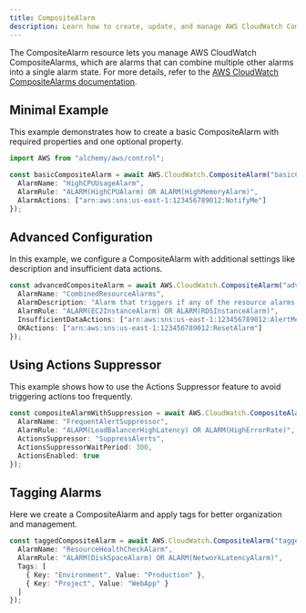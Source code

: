 ```yaml
---
title: CompositeAlarm
description: Learn how to create, update, and manage AWS CloudWatch CompositeAlarms using Alchemy Cloud Control.
---
```



The CompositeAlarm resource lets you manage AWS CloudWatch CompositeAlarms, which are alarms that can combine multiple other alarms into a single alarm state. For more details, refer to the [AWS CloudWatch CompositeAlarms documentation](https://docs.aws.amazon.com/cloudwatch/latest/userguide/).

## Minimal Example

This example demonstrates how to create a basic CompositeAlarm with required properties and one optional property.

```ts
import AWS from "alchemy/aws/control";

const basicCompositeAlarm = await AWS.CloudWatch.CompositeAlarm("basicCompositeAlarm", {
  AlarmName: "HighCPUUsageAlarm",
  AlarmRule: "ALARM(HighCPUAlarm) OR ALARM(HighMemoryAlarm)",
  AlarmActions: ["arn:aws:sns:us-east-1:123456789012:NotifyMe"]
});
```

## Advanced Configuration

In this example, we configure a CompositeAlarm with additional settings like description and insufficient data actions.

```ts
const advancedCompositeAlarm = await AWS.CloudWatch.CompositeAlarm("advancedCompositeAlarm", {
  AlarmName: "CombinedResourceAlarms",
  AlarmDescription: "Alarm that triggers if any of the resource alarms are in ALARM state.",
  AlarmRule: "ALARM(EC2InstanceAlarm) OR ALARM(RDSInstanceAlarm)",
  InsufficientDataActions: ["arn:aws:sns:us-east-1:123456789012:AlertMe"],
  OKActions: ["arn:aws:sns:us-east-1:123456789012:ResetAlarm"]
});
```

## Using Actions Suppressor

This example shows how to use the Actions Suppressor feature to avoid triggering actions too frequently.

```ts
const compositeAlarmWithSuppression = await AWS.CloudWatch.CompositeAlarm("compositeAlarmWithSuppression", {
  AlarmName: "FrequentAlertSuppressor",
  AlarmRule: "ALARM(LoadBalancerHighLatency) OR ALARM(HighErrorRate)",
  ActionsSuppressor: "SuppressAlerts",
  ActionsSuppressorWaitPeriod: 300,
  ActionsEnabled: true
});
```

## Tagging Alarms

Here we create a CompositeAlarm and apply tags for better organization and management.

```ts
const taggedCompositeAlarm = await AWS.CloudWatch.CompositeAlarm("taggedCompositeAlarm", {
  AlarmName: "ResourceHealthCheckAlarm",
  AlarmRule: "ALARM(DiskSpaceAlarm) OR ALARM(NetworkLatencyAlarm)",
  Tags: [
    { Key: "Environment", Value: "Production" },
    { Key: "Project", Value: "WebApp" }
  ]
});
```
